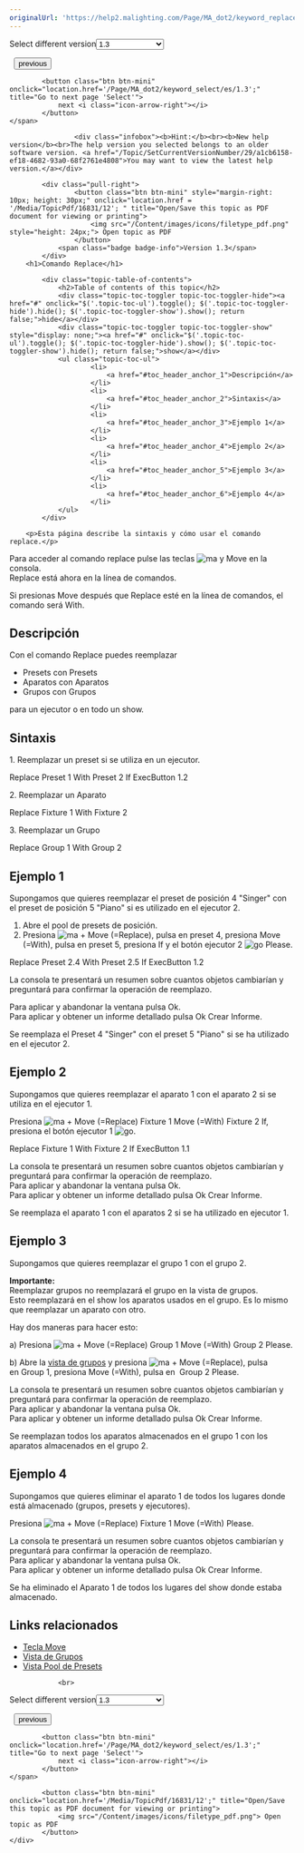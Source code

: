 ```yaml
---
originalUrl: 'https://help2.malighting.com/Page/MA_dot2/keyword_replace/es/1.3'
---
```


<div class="topic-navigation">

<div class="pull-right">
	<span class="pull-left">


<div class="pull-left">
<form action="/Topic/SetCurrentVersionNumber" class="form-inline" id="frmTagSelector" method="post">	<span class="form-mini">
		<div class="input-prepend"><span class="add-on">Select different version</span><select autocomplete="off" id="versionNumberId" name="versionNumberId" onchange="$(this).closest('#frmTagSelector').submit();" style="width: 120px;"><option value="">- latest -</option>
<option value="3">1.1</option>
<option value="7">1.2</option>
<option selected="selected" value="12">1.3</option>
<option value="16">1.5</option>
<option value="29">1.9</option>
</select></div>
		<input data-val="true" data-val-number="The field Int32 must be a number." data-val-required="The Int32 field is required." id="ProductId" name="ProductId" type="hidden" value="7">
		<input id="CurrentGuid" name="CurrentGuid" type="hidden" value="a1cb6158-ef18-4682-93a0-68f2761e4808">
	</span>
</form></div>&nbsp;	</span>
	<span class="pull-right" style="white-space: nowrap;">
			<button class="btn btn-mini" onclick="location.href='/Page/MA_dot2/keyword_remove/es/1.3'; " title="Go to previous page 'Remove'">
				<i class="icon-arrow-left"></i> previous
			</button>

			<button class="btn btn-mini" onclick="location.href='/Page/MA_dot2/keyword_select/es/1.3';" title="Go to next page 'Select'">
				next <i class="icon-arrow-right"></i> 
			</button>
	</span>
</div>
<div class="clear-fix" style="margin-bottom: 10px"></div>
</div>

					<div class="infobox"><b>Hint:</b><br><b>New help version</b><br>The help version you selected belongs to an older software version. <a href="/Topic/SetCurrentVersionNumber/29/a1cb6158-ef18-4682-93a0-68f2761e4808">You may want to view the latest help version.</a></div>

			<div class="pull-right">
					<button class="btn btn-mini" style="margin-right: 10px; height: 30px;" onclick="location.href = '/Media/TopicPdf/16831/12'; " title="Open/Save this topic as PDF document for viewing or printing">
						<img src="/Content/images/icons/filetype_pdf.png" style="height: 24px;"> Open topic as PDF
					</button>
				<span class="badge badge-info">Version 1.3</span>
			</div>
		<h1>Comando Replace</h1>

			<div class="topic-table-of-contents">
				<h2>Table of contents of this topic</h2>
				<div class="topic-toc-toggler topic-toc-toggler-hide"><a href="#" onclick="$('.topic-toc-ul').toggle(); $('.topic-toc-toggler-hide').hide(); $('.topic-toc-toggler-show').show(); return false;">hide</a></div>
				<div class="topic-toc-toggler topic-toc-toggler-show" style="display: none;"><a href="#" onclick="$('.topic-toc-ul').toggle(); $('.topic-toc-toggler-hide').show(); $('.topic-toc-toggler-show').hide(); return false;">show</a></div>
				<ul class="topic-toc-ul">
						<li>
							<a href="#toc_header_anchor_1">Descripción</a>
						</li>
						<li>
							<a href="#toc_header_anchor_2">Sintaxis</a>
						</li>
						<li>
							<a href="#toc_header_anchor_3">Ejemplo 1</a>
						</li>
						<li>
							<a href="#toc_header_anchor_4">Ejemplo 2</a>
						</li>
						<li>
							<a href="#toc_header_anchor_5">Ejemplo 3</a>
						</li>
						<li>
							<a href="#toc_header_anchor_6">Ejemplo 4</a>
						</li>
				</ul>
			</div>

		<p>Esta página describe la sintaxis y cómo usar el comando replace.</p>

<p>Para acceder al comando replace pulse las teclas&nbsp;<span class="hardkey"><img alt="ma" src="/Media/Mlg/ma.png"></span>&nbsp;y&nbsp;<span class="hardkey">Move</span>&nbsp;en la consola.<br>
Replace&nbsp;está ahora en la línea de comandos.</p>

<p>Si presionas <span class="hardkey">Move</span>&nbsp;después que&nbsp;<span class="syntax">Replace</span>&nbsp;esté en la línea de comandos, el comando será&nbsp;<span class="syntax">With</span>.</p>

<a name="toc_header_anchor_1" id="toc_header_anchor_1" class="topic-toc-item"></a><h2>Descripción</h2>

<p>Con el comando Replace puedes reemplazar&nbsp;</p>

<ul>
	<li>Presets&nbsp;con&nbsp;Presets</li>
	<li>Aparatos con Aparatos</li>
	<li>Grupos con Grupos</li>
</ul>

<p>para un ejecutor o en todo un&nbsp;show.</p>

<a name="toc_header_anchor_2" id="toc_header_anchor_2" class="topic-toc-item"></a><h2>Sintaxis</h2>

<p>1. Reemplazar un preset si se utiliza en un ejecutor.</p>

<div class="cl_input">Replace Preset 1 With Preset 2 If ExecButton 1.2</div>

<p>2. Reemplazar un Aparato</p>

<div class="cl_input">Replace Fixture 1 With Fixture 2</div>

<p>3. Reemplazar un Grupo</p>

<div class="cl_input">Replace Group 1 With Group 2</div>

<a name="toc_header_anchor_3" id="toc_header_anchor_3" class="topic-toc-item"></a><h2>Ejemplo 1</h2>

<p>Supongamos que quieres reemplazar el preset de posición&nbsp;4 "Singer" con el preset de posición 5&nbsp;"Piano" si es utilizado en el ejecutor 2.</p>

<ol>
	<li>Abre el pool de presets de posición.</li>
	<li>Presiona&nbsp;<span class="hardkey"><img alt="ma" src="/Media/Mlg/ma_1.png"></span> + <span class="hardkey">Move</span> (=Replace), pulsa en&nbsp;<span class="softkey">preset 4</span>, presiona&nbsp;<span class="hardkey">Move</span> (=With), pulsa en&nbsp;<span class="softkey">preset 5</span>, presiona&nbsp;<span class="hardkey">If</span>&nbsp;y el botón ejecutor&nbsp;2 <span class="hardkey"><img alt="go" src="/Media/Mlg/go_1.png"></span> <span class="hardkey">Please</span>.</li>
</ol>

<div class="cl_input">Replace Preset 2.4 With Preset 2.5 If ExecButton 1.2</div>

<p>La consola te presentará un resumen sobre cuantos objetos cambiarían y preguntará para confirmar la operación de reemplazo.</p>

<p>Para aplicar y abandonar la ventana pulsa&nbsp;<span class="softkey">Ok</span>.<br>
Para aplicar y obtener un informe detallado pulsa&nbsp;<span class="softkey">Ok Crear&nbsp;Informe</span>.</p>

<p>Se reemplaza el Preset 4 "Singer" con el&nbsp;preset 5 "Piano" si se ha utilizado en el ejecutor 2.</p>

<a name="toc_header_anchor_4" id="toc_header_anchor_4" class="topic-toc-item"></a><h2>Ejemplo 2</h2>

<p>Supongamos que quieres reemplazar el aparato 1 con el aparato 2 si se utiliza en el ejecutor 1.</p>

<p>Presiona&nbsp;<span class="hardkey"><img alt="ma" src="/Media/Mlg/ma_1.png"></span> + <span class="hardkey">Move</span> (=Replace) <span class="hardkey">Fixture</span> <span class="hardkey">1</span> <span class="hardkey">Move</span> (=With) <span class="hardkey">Fixture</span> <span class="hardkey">2</span> <span class="hardkey">If</span>, presiona el botón ejecutor&nbsp;1 <span class="hardkey"><img alt="go" src="/Media/Mlg/go_1.png"></span>.</p>

<div class="cl_input">Replace Fixture 1 With Fixture 2 If ExecButton 1.1</div>

<p>La consola te presentará un resumen sobre cuantos objetos cambiarían y preguntará para confirmar la operación de reemplazo.<br>
Para aplicar y abandonar la ventana pulsa&nbsp;<span class="softkey">Ok</span>.<br>
Para aplicar y obtener un informe detallado pulsa&nbsp;<span class="softkey">Ok Crear&nbsp;Informe</span>.</p>

<p>Se reemplaza el aparato 1 con el aparatos 2 si se ha utilizado en ejecutor 1.</p>

<a name="toc_header_anchor_5" id="toc_header_anchor_5" class="topic-toc-item"></a><h2>Ejemplo 3</h2>

<p>Supongamos que quieres reemplazar el grupo 1 con el grupo 2.</p>

<div class="important"><strong>Importante:</strong><br>
Reemplazar grupos no reemplazará el grupo en la vista de grupos.<br>
Esto reemplazará en el show los aparatos usados en el grupo. Es lo mismo que reemplazar un aparato con otro.</div>

<p>Hay dos maneras para hacer esto:</p>

<p>a) Presiona&nbsp;<span class="hardkey"><img alt="ma" src="/Media/Mlg/ma_1.png"></span> + <span class="hardkey">Move</span> (=Replace) <span class="hardkey">Group</span> <span class="hardkey">1</span> <span class="hardkey">Move</span> (=With) <span class="hardkey">Group</span> <span class="hardkey">2</span> <span class="hardkey">Please</span>.</p>

<p>b) Abre la <a href="/Topic/a28e845d-664a-4bff-8f81-d6039857b1de">vista de grupos</a>&nbsp;y presiona&nbsp;<span class="hardkey"><img alt="ma" src="/Media/Mlg/ma_1.png"></span> + <span class="hardkey">Move</span> (=Replace), pulsa en&nbsp;<span class="softkey">Group 1</span>, presiona&nbsp;<span class="hardkey">Move</span> (=With), pulsa en&nbsp;<span class="softkey"> Group 2</span> <span class="hardkey">Please</span>.</p>

<p>La consola te presentará un resumen sobre cuantos objetos cambiarían y preguntará para confirmar la operación de reemplazo.<br>
Para aplicar y abandonar la ventana pulsa&nbsp;<span class="softkey">Ok</span>.<br>
Para aplicar y obtener un informe detallado pulsa&nbsp;<span class="softkey">Ok Crear&nbsp;Informe</span>.</p>

<p>Se reemplazan todos los aparatos almacenados en el grupo 1 con los aparatos almacenados en el grupo 2.</p>

<a name="toc_header_anchor_6" id="toc_header_anchor_6" class="topic-toc-item"></a><h2>Ejemplo 4</h2>

<p>Supongamos que quieres eliminar el aparato 1 de todos los lugares donde está almacenado (grupos, presets y ejecutores).</p>

<p>Presiona&nbsp;<span class="hardkey"><img alt="ma" src="/Media/Mlg/ma_1.png"></span> + <span class="hardkey">Move</span> (=Replace) <span class="hardkey">Fixture</span> <span class="hardkey">1</span> <span class="hardkey">Move</span> (=With) <span class="hardkey">Please</span>.</p>

<p>La consola te presentará un resumen sobre cuantos objetos cambiarían y preguntará para confirmar la operación de reemplazo.<br>
Para aplicar y abandonar la ventana pulsa&nbsp;<span class="softkey">Ok</span>.<br>
Para aplicar y obtener un informe detallado pulsa&nbsp;<span class="softkey">Ok Crear&nbsp;Informe</span>.</p>

<p>Se ha eliminado el Aparato 1 de todos los lugares del show donde estaba almacenado.</p>

<a name="toc_header_anchor_7" id="toc_header_anchor_7" class="topic-toc-item"></a><h2>Links relacionados</h2>

<ul>
	<li><a href="/Topic/f12e11a4-5376-4abb-b023-09c75a033a92">Tecla Move</a></li>
	<li><a href="/Topic/a28e845d-664a-4bff-8f81-d6039857b1de">Vista de Grupos</a></li>
	<li><a href="/Topic/c3fb198e-9577-4dae-981c-601829997529">Vista Pool de Presets</a></li>
</ul>


				<br>
<div class="topic-navigation">

<div class="pull-right">
	<span class="pull-left">


<div class="pull-left">
<form action="/Topic/SetCurrentVersionNumber" class="form-inline" id="frmTagSelector" method="post">	<span class="form-mini">
		<div class="input-prepend"><span class="add-on">Select different version</span><select autocomplete="off" id="versionNumberId" name="versionNumberId" onchange="$(this).closest('#frmTagSelector').submit();" style="width: 120px;"><option value="">- latest -</option>
<option value="3">1.1</option>
<option value="7">1.2</option>
<option selected="selected" value="12">1.3</option>
<option value="16">1.5</option>
<option value="29">1.9</option>
</select></div>
		<input data-val="true" data-val-number="The field Int32 must be a number." data-val-required="The Int32 field is required." id="ProductId" name="ProductId" type="hidden" value="7">
		<input id="CurrentGuid" name="CurrentGuid" type="hidden" value="a1cb6158-ef18-4682-93a0-68f2761e4808">
	</span>
</form></div>&nbsp;	</span>
	<span class="pull-right" style="white-space: nowrap;">
			<button class="btn btn-mini" onclick="location.href='/Page/MA_dot2/keyword_remove/es/1.3'; " title="Go to previous page 'Remove'">
				<i class="icon-arrow-left"></i> previous
			</button>

			<button class="btn btn-mini" onclick="location.href='/Page/MA_dot2/keyword_select/es/1.3';" title="Go to next page 'Select'">
				next <i class="icon-arrow-right"></i> 
			</button>
	</span>
</div>
	<div class="clear-fix"></div>
	<div class="pull-right">
	
			<button class="btn btn-mini" onclick="location.href='/Media/TopicPdf/16831/12';" title="Open/Save this topic as PDF document for viewing or printing">
				<img src="/Content/images/icons/filetype_pdf.png"> Open topic as PDF
			</button>
	</div>
<div class="clear-fix" style="margin-bottom: 10px"></div>
</div>

	
